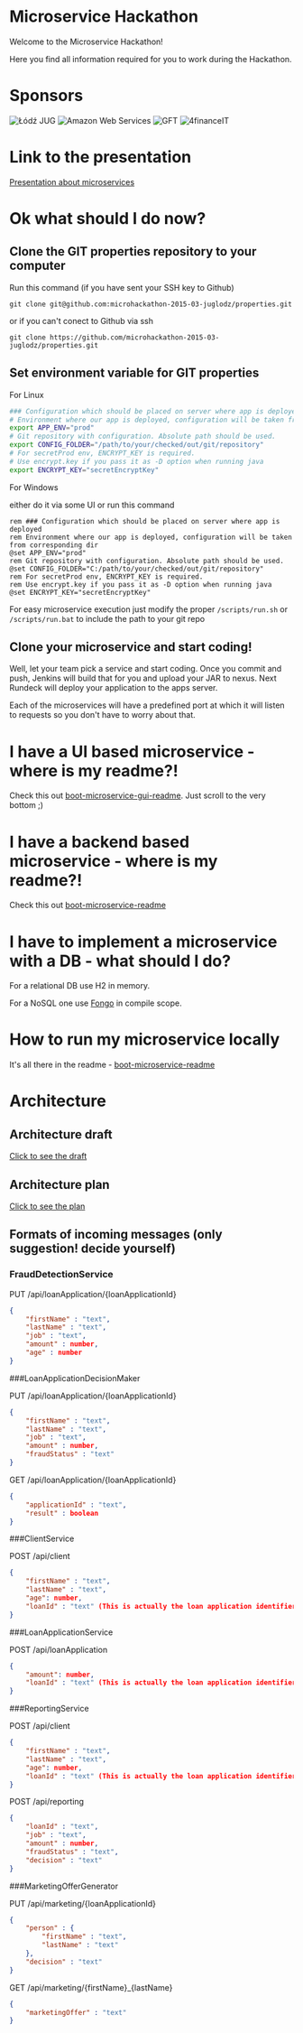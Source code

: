 Microservice Hackathon
======================

Welcome to the Microservice Hackathon!

Here you find all information required for you to work during the Hackathon.

# Sponsors

<img src="/images/lodzjug.png" title="Łódź JUG" class="sponsor" />
<img src="/images/aws.png" title="Amazon Web Services" class="sponsor"/>
<img src="/images/gftlogo.jpg" title="GFT" class="sponsor"/>
<img src="/images/4finance-logo.png" title="4financeIT" class="sponsor"/>

# Link to the presentation

[Presentation about microservices](https://docs.google.com/presentation/d/17cCAQ1wBE6qkBuIgFQWOME3T9ARMKRa88JC32kIwFMo/)

# Ok what should I do now? 

## Clone the GIT properties repository to your computer

Run this command (if you have sent your SSH key to Github)

```
git clone git@github.com:microhackathon-2015-03-juglodz/properties.git

```

or if you can't conect to Github via ssh

```
git clone https://github.com/microhackathon-2015-03-juglodz/properties.git

```

## Set environment variable for GIT properties

For Linux

```bash
### Configuration which should be placed on server where app is deployed
# Environment where our app is deployed, configuration will be taken from corresponding dir
export APP_ENV="prod"
# Git repository with configuration. Absolute path should be used.
export CONFIG_FOLDER="/path/to/your/checked/out/git/repository"
# For secretProd env, ENCRYPT_KEY is required.
# Use encrypt.key if you pass it as -D option when running java
export ENCRYPT_KEY="secretEncryptKey"

```

For Windows

either do it via some UI or run this command

```batch
rem ### Configuration which should be placed on server where app is deployed
rem Environment where our app is deployed, configuration will be taken from corresponding dir
@set APP_ENV="prod"
rem Git repository with configuration. Absolute path should be used.
@set CONFIG_FOLDER="C:/path/to/your/checked/out/git/repository"
rem For secretProd env, ENCRYPT_KEY is required.
rem Use encrypt.key if you pass it as -D option when running java
@set ENCRYPT_KEY="secretEncryptKey"

```

For easy microservice execution just modify the proper `/scripts/run.sh` or `/scripts/run.bat` to include the path to your git repo

## Clone your microservice and start coding!

Well, let your team pick a service and start coding. Once you commit and push,
Jenkins will build that for you and upload your JAR to nexus. Next Rundeck will
deploy your application to the apps server. 

Each of the microservices will have a predefined port at which it will listen
to requests so you don't have to worry about that.

# I have a UI based microservice - where is my readme?!

Check this out [boot-microservice-gui-readme](https://github.com/4finance/boot-microservice#boot-microservice-gui--). Just scroll to the very bottom ;)

# I have a backend based microservice - where is my readme?!

Check this out [boot-microservice-readme](https://github.com/4finance/boot-microservice)

# I have to implement a microservice with a DB - what should I do?

For a relational DB use H2 in memory.

For a NoSQL one use [Fongo](https://github.com/fakemongo/fongo) in compile scope.

# How to run my microservice locally

It's all there in the readme - [boot-microservice-readme](https://github.com/4finance/boot-microservice)

# Architecture

## Architecture draft

[Click to see the draft](https://docs.google.com/document/d/1yRV5DNJAhBH73bJo-s5L8wwoeJG4Ke6H45dg8_rRT84/edit?usp=sharing)

## Architecture plan

[Click to see the plan](https://drive.google.com/file/d/0B4mHLrLla3S8VHd3QXZrZ25yb1U/view?usp=sharing)

## Formats of incoming messages (only suggestion! decide yourself)

### FraudDetectionService

PUT /api/loanApplication/{loanApplicationId}

```json
{
    "firstName" : "text",
    "lastName" : "text",
    "job" : "text",
    "amount" : number,
    "age" : number
}
```

###LoanApplicationDecisionMaker

PUT /api/loanApplication/{loanApplicationId}

```json
{
    "firstName" : "text",
    "lastName" : "text",
    "job" : "text",
    "amount" : number,
    "fraudStatus" : "text"
}
```

GET /api/loanApplication/{loanApplicationId}
```json
{
    "applicationId" : "text",
    "result" : boolean
}
```

###ClientService

POST /api/client

```json
{
    "firstName" : "text",
    "lastName" : "text",
    "age": number,
    "loanId" : "text" (This is actually the loan application identifier.)
}
```
###LoanApplicationService

POST /api/loanApplication

```json
{
    "amount": number,
    "loanId" : "text" (This is actually the loan application identifier.)
}
```

###ReportingService

POST /api/client

```json
{
    "firstName" : "text",
    "lastName" : "text",
    "age": number,
    "loanId" : "text" (This is actually the loan application identifier.)
}
```

POST /api/reporting

```json
{
    "loanId" : "text",
    "job" : "text",
    "amount" : number,
    "fraudStatus" : "text",
    "decision" : "text"
}
```

###MarketingOfferGenerator

PUT /api/marketing/{loanApplicationId}

```json
{
    "person" : {
        "firstName" : "text",
        "lastName" : "text"
    },
    "decision" : "text"
}
```

GET /api/marketing/{firstName}_{lastName}

```json
{
    "marketingOffer" : "text"
}
```
